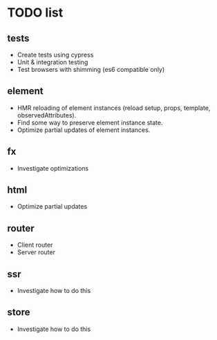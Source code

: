 # TODO list

## tests
  * Create tests using cypress
  * Unit & integration testing
  * Test browsers with shimming (es6 compatible only)

## element
  * HMR reloading of element instances (reload setup, props, template, observedAttributes).
  * Find some way to preserve element instance state.
  * Optimize partial updates of element instances.
## fx
  * Investigate optimizations
## html
  * Optimize partial updates
## router
  * Client router
  * Server router
## ssr
  * Investigate how to do this
## store
  * Investigate how to do this
